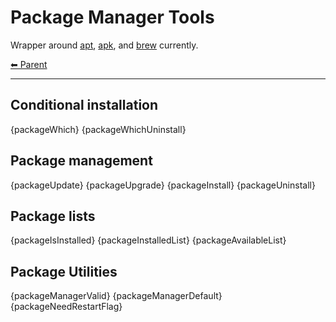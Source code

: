 # Package Manager Tools

Wrapper around [apt](./apt.md), [apk](./apk.md), and [brew](./brew.md) currently.

<!-- TEMPLATE header 2 -->
[⬅ Parent ](../index.md)
<hr />

## Conditional installation

{packageWhich}
{packageWhichUninstall}

## Package management

{packageUpdate}
{packageUpgrade}
{packageInstall}
{packageUninstall}

## Package lists

{packageIsInstalled}
{packageInstalledList}
{packageAvailableList}

## Package Utilities

{packageManagerValid}
{packageManagerDefault}
{packageNeedRestartFlag}

